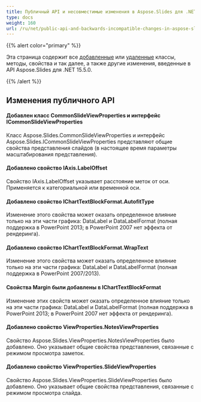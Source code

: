 ```yaml
---
title: Публичный API и несовместимые изменения в Aspose.Slides для .NET 15.5.0
type: docs
weight: 160
url: /ru/net/public-api-and-backwards-incompatible-changes-in-aspose-slides-for-net-15-5-0/
---
```


{{% alert color="primary" %}} 

Эта страница содержит все [добавленные](/slides/ru/net/public-api-and-backwards-incompatible-changes-in-aspose-slides-for-net-15-5-0/) или [удаленные](/slides/ru/net/public-api-and-backwards-incompatible-changes-in-aspose-slides-for-net-15-5-0/) классы, методы, свойства и так далее, а также другие изменения, введенные в API Aspose.Slides для .NET 15.5.0.

{{% /alert %}} 
## **Изменения публичного API**
#### **Добавлен класс CommonSlideViewProperties и интерфейс ICommonSlideViewProperties**
Класс Aspose.Slides.CommonSlideViewProperties и интерфейс Aspose.Slides.ICommonSlideViewProperties представляют общие свойства представления слайдов (в настоящее время параметры масштабирования представления).
#### **Добавлено свойство IAxis.LabelOffset**
Свойство IAxis.LabelOffset указывает расстояние меток от оси. Применяется к категориальной или временной оси.
#### **Добавлено свойство IChartTextBlockFormat.AutofitType**
Изменение этого свойства может оказать определенное влияние только на эти части графика: DataLabel и DataLabelFormat (полная поддержка в PowerPoint 2013; в PowerPoint 2007 нет эффекта от рендеринга).
#### **Добавлено свойство IChartTextBlockFormat.WrapText**
Изменение этого свойства может оказать определенное влияние только на эти части графика: DataLabel и DataLabelFormat (полная поддержка в PowerPoint 2007/2013).
#### **Свойства Margin были добавлены в IChartTextBlockFormat**
Изменение этих свойств может оказать определенное влияние только на эти части графика: DataLabel и DataLabelFormat (полная поддержка в PowerPoint 2013; в PowerPoint 2007 нет эффекта от рендеринга).
#### **Добавлено свойство ViewProperties.NotesViewProperties**
Свойство Aspose.Slides.ViewProperties.NotesViewProperties было добавлено. Оно указывает общие свойства представления, связанные с режимом просмотра заметок.
#### **Добавлено свойство ViewProperties.SlideViewProperties**
Свойство Aspose.Slides.ViewProperties.SlideViewProperties было добавлено. Оно указывает общие свойства представления, связанные с режимом просмотра слайда.